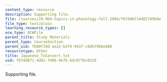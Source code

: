 ```yaml
---
content_type: resource
description: Supporting file.
file: /courses/24-964-topics-in-phonology-fall-2004/f67dd8714d82749b9e7bbdc877bc6316_Japanese_ToConvert.txt
file_type: text/plain
learning_resource_types: []
ocw_type: OCWFile
parent_title: Study Materials
parent_type: CourseSection
parent_uid: f600f19d-ae22-b3f4-9437-c8db79bbe880
resourcetype: Other
title: Japanese_ToConvert.txt
uid: f67dd871-4d82-749b-9e7b-bdc877bc6316
---
```

Supporting file.

